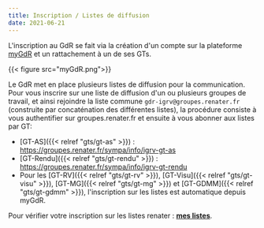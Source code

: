 ```yaml
---
title: Inscription / Listes de diffusion
date: 2021-06-21
---
```


L'inscription au GdR se fait via la création d'un compte sur la plateforme [myGdR](https://mygdr.hosted.lip6.fr) et un rattachement à un de ses GTs.

{{< figure src="myGdR.png">}}



Le GdR met en place plusieurs listes de diffusion pour la communication. Pour vous inscrire sur une liste de diffusion
d'un ou plusieurs groupes de travail, et ainsi rejoindre la liste commune `gdr-igrv@groupes.renater.fr` (construite par concaténation des différentes listes), la procédure consiste à vous
authentifier sur groupes.renater.fr et ensuite à vous abonner aux listes par GT:

  - [GT-AS]({{< relref "gts/gt-as" >}}) : https://groupes.renater.fr/sympa/info/igrv-gt-as
  - [GT-Rendu]({{< relref "gts/gt-rendu" >}}) : https://groupes.renater.fr/sympa/info/igrv-gt-rendu
  - Pour les [GT-RV]({{< relref "gts/gt-rv" >}}), [GT-Visu]({{< relref "gts/gt-visu" >}}), [GT-MG]({{< relref "gts/gt-mg" >}}) et [GT-GDMM]({{< relref "gts/gt-gdmm" >}}), l'inscription sur les listes est automatique depuis myGdR.
  
Pour vérifier votre inscription sur les listes renater : [**mes listes**](https://groupes.renater.fr/sympa/my).


